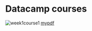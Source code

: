 # Datacamp courses

![week1course1](https://www.datacamp.com/statement-of-accomplishment/course/0d531e35d461c7d5e45b456a86d07f2fae246447)
[mypdf](https://github.com/BrianWolvers/ADS/blob/main/Datacamp%20Images/introduction%20to%20python.pdf)
